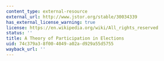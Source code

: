 ```yaml
---
content_type: external-resource
external_url: http://www.jstor.org/stable/30034339
has_external_license_warning: true
license: https://en.wikipedia.org/wiki/All_rights_reserved
status: ''
title: A Theory of Participation in Elections
uid: 74c379a3-8f00-4049-a02a-d929a55d5755
wayback_url: ''
---
```

